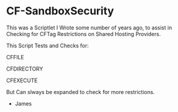 CF-SandboxSecurity
=======
This was a Scriptlet I Wrote some number of years ago, to assist in Checking for CFTag Restrictions on Shared Hosting Providers.

This Script Tests and Checks for:

CFFILE

CFDIRECTORY

CFEXECUTE

But Can slways be expanded to check for more restrictions.

     
- James